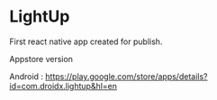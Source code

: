 # LightUp

First react native app created for publish.

Appstore version 

Android : https://play.google.com/store/apps/details?id=com.droidx.lightup&hl=en
